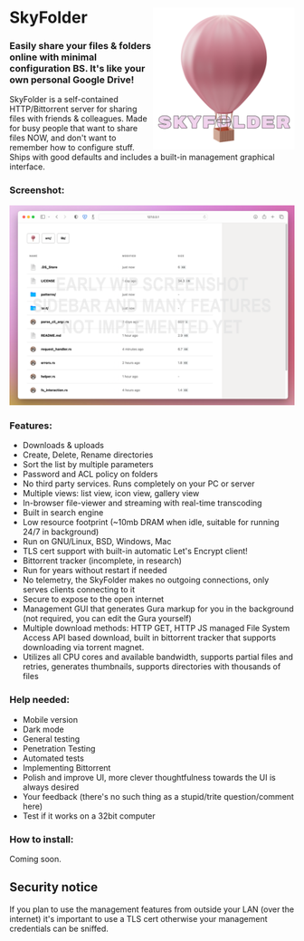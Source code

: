 # <img align="right" src="hosted/logo.png" alt="SkyFolder Logo" title="SkyFolder" width="250px" height="250px"> SkyFolder

### Easily share your files & folders online with minimal configuration BS. It's like your own personal Google Drive!

SkyFolder is a self-contained HTTP/Bittorrent server for sharing files with friends & colleagues. Made for busy people that want to share files NOW, and don't want to remember how to configure stuff. Ships with good defaults and includes a built-in management graphical interface.

### Screenshot:

![Screenshot](Screenshot%202023-05-24%20at%207.36.56%20PM.webp)

### Features:
- Downloads & uploads
- Create, Delete, Rename directories
- Sort the list by multiple parameters
- Password and ACL policy on folders
- No third party services. Runs completely on your PC or server
- Multiple views: list view, icon view, gallery view
- In-browser file-viewer and streaming with real-time transcoding
- Built in search engine
- Low resource footprint (~10mb DRAM when idle, suitable for running 24/7 in background)
- Run on GNU/Linux, BSD, Windows, Mac
- TLS cert support with built-in automatic Let's Encrypt client!
- Bittorrent tracker (incomplete, in research)
- Run for years without restart if needed
- No telemetry, the SkyFolder makes no outgoing connections, only serves clients connecting to it
- Secure to expose to the open internet
- Management GUI that generates Gura markup for you in the background (not required, you can edit the Gura yourself)
- Multiple download methods: HTTP GET, HTTP JS managed File System Access API based download, built in bittorrent tracker that supports downloading via torrent magnet.
- Utilizes all CPU cores and available bandwidth, supports partial files and retries, generates thumbnails, supports directories with thousands of files

### Help needed:
- Mobile version
- Dark mode
- General testing
- Penetration Testing
- Automated tests
- Implementing Bittorrent
- Polish and improve UI, more clever thoughtfulness towards the UI is always desired
- Your feedback (there's no such thing as a stupid/trite question/comment here)
- Test if it works on a 32bit computer

### How to install:

Coming soon.

## Security notice

If you plan to use the management features from outside your LAN (over the internet) it's important to use a TLS cert otherwise your management credentials can be sniffed.